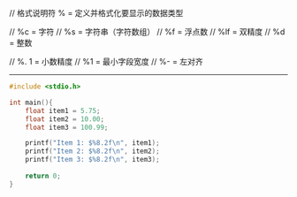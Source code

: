 // 格式说明符 % = 定义并格式化要显示的数据类型

// %c = 字符
// %s = 字符串（字符数组）
// %f = 浮点数
// %lf = 双精度
// %d = 整数

// %. 1 = 小数精度
// %1 = 最小字段宽度
// %- = 左对齐

---

```c
#include <stdio.h>

int main(){
    float item1 = 5.75;
    float item2 = 10.00;
    float item3 = 100.99;

    printf("Item 1: $%8.2f\n", item1);
    printf("Item 2: $%8.2f\n", item2);
    printf("Item 3: $%8.2f\n", item3);
    
    return 0;
}
```